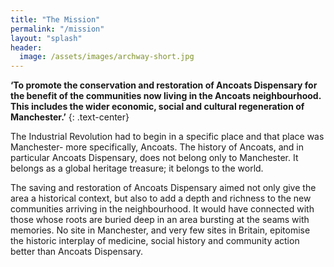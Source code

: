 ```yaml
---
title: "The Mission"
permalink: "/mission"
layout: "splash"
header:
  image: /assets/images/archway-short.jpg
---
```


**‘To promote the conservation and restoration of Ancoats Dispensary for the benefit of the communities now living in the Ancoats neighbourhood. This includes the wider economic, social and cultural regeneration of Manchester.’**
{: .text-center}

The Industrial Revolution had to begin in a specific place and that place was Manchester- more specifically, Ancoats.  The history of Ancoats, and in particular Ancoats Dispensary, does not belong only to Manchester. It belongs as a global heritage treasure; it belongs to the world.  

The saving and restoration of Ancoats Dispensary aimed not only give the area a historical context, but also to add a depth and richness to the new communities arriving in the neighbourhood.  It would have connected with those whose roots are buried deep in an area bursting at the seams with memories.  No site in Manchester, and very few sites in Britain, epitomise the historic interplay of medicine, social history and community action better than Ancoats Dispensary.

